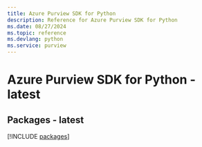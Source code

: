 ```yaml
---
title: Azure Purview SDK for Python
description: Reference for Azure Purview SDK for Python
ms.date: 08/27/2024
ms.topic: reference
ms.devlang: python
ms.service: purview
---
```

# Azure Purview SDK for Python - latest
## Packages - latest
[!INCLUDE [packages](purview-index.md)]